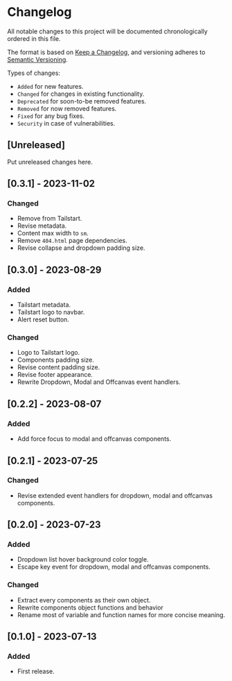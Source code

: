 # Changelog
All notable changes to this project will be documented chronologically ordered
in this file.

The format is based on [Keep a Changelog](https://keepachangelog.com/en/1.0.0/),
and versioning adheres to [Semantic Versioning](https://semver.org/spec/v2.0.0.html).

Types of changes:
* `Added` for new features.
* `Changed` for changes in existing functionality.
* `Deprecated` for soon-to-be removed features.
* `Removed` for now removed features.
* `Fixed` for any bug fixes.
* `Security` in case of vulnerabilities.

## [Unreleased]
Put unreleased changes here.

## [0.3.1] - 2023-11-02
### Changed
- Remove from Tailstart.
- Revise metadata.
- Content max width to `sm`.
- Remove `404.html` page dependencies.
- Revise collapse and dropdown padding size.

## [0.3.0] - 2023-08-29
### Added
- Tailstart metadata.
- Tailstart logo to navbar.
- Alert reset button.

### Changed
- Logo to Tailstart logo.
- Components padding size.
- Revise content padding size.
- Revise footer appearance.
- Rewrite Dropdown, Modal and Offcanvas event handlers.

## [0.2.2] - 2023-08-07
### Added
- Add force focus to modal and offcanvas components.

## [0.2.1] - 2023-07-25
### Changed
- Revise extended event handlers for dropdown, modal and offcanvas components.

## [0.2.0] - 2023-07-23
### Added
- Dropdown list hover background color toggle.
- Escape key event for dropdown, modal and offcanvas components.

### Changed
- Extract every components as their own object.
- Rewrite components object functions and behavior
- Rename most of variable and function names for more concise meaning.

## [0.1.0] - 2023-07-13
### Added
- First release.